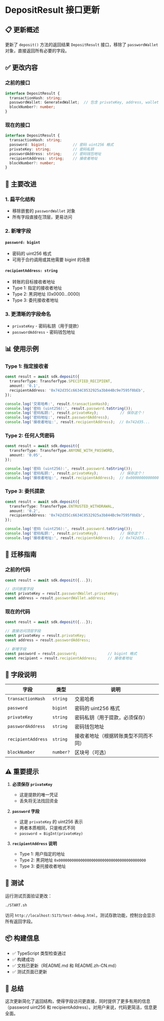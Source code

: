 # DepositResult 接口更新

## 📋 更新概述

更新了 `deposit()` 方法的返回结果 `DepositResult` 接口，移除了 `passwordWallet` 对象，直接返回所有必要的字段。

## ✅ 更改内容

### 之前的接口

```typescript
interface DepositResult {
  transactionHash: string;
  passwordWallet: GeneratedWallet;  // 包含 privateKey, address, wallet
  blockNumber?: number;
}
```

### 现在的接口

```typescript
interface DepositResult {
  transactionHash: string;
  password: bigint;            // 密码 uint256 格式
  privateKey: string;          // 密码私钥
  passwordAddress: string;     // 密码钱包地址
  recipientAddress: string;    // 接收者地址
  blockNumber?: number;
}
```

## 🎯 主要改进

### 1. **扁平化结构**
- 移除嵌套的 `passwordWallet` 对象
- 所有字段直接在顶层，更易访问

### 2. **新增字段**

#### `password: bigint`
- 密码的 uint256 格式
- 可用于合约调用或其他需要 bigint 的场景

#### `recipientAddress: string`
- 转账的目标接收者地址
- Type 1: 指定的接收者地址
- Type 2: 黑洞地址 (0x0000...0000)
- Type 3: 委托接收者地址

### 3. **更清晰的字段命名**
- `privateKey` - 密码私钥（用于提款）
- `passwordAddress` - 密码钱包地址

## 📊 使用示例

### Type 1: 指定接收者

```typescript
const result = await sdk.deposit({
  transferType: TransferType.SPECIFIED_RECIPIENT,
  amount: '0.1',
  recipientAddress: '0x742d35Cc6634C0532925a3b844Bc9e7595f0bEb',
});

console.log('交易哈希:', result.transactionHash);
console.log('密码 (uint256):', result.password.toString());
console.log('密码私钥:', result.privateKey);          // 保存这个！
console.log('密码地址:', result.passwordAddress);
console.log('接收者地址:', result.recipientAddress);  // 0x742d35...
```

### Type 2: 任何人凭密码

```typescript
const result = await sdk.deposit({
  transferType: TransferType.ANYONE_WITH_PASSWORD,
  amount: '0.05',
});

console.log('密码 (uint256):', result.password.toString());
console.log('密码私钥:', result.privateKey);          // 保存这个！
console.log('接收者地址:', result.recipientAddress);  // 0x0000000000000000000000000000000000000000
```

### Type 3: 委托提款

```typescript
const result = await sdk.deposit({
  transferType: TransferType.ENTRUSTED_WITHDRAWAL,
  amount: '0.2',
  recipientAddress: '0x742d35Cc6634C0532925a3b844Bc9e7595f0bEb',
});

console.log('密码 (uint256):', result.password.toString());
console.log('密码私钥:', result.privateKey);          // 保存这个！
console.log('接收者地址:', result.recipientAddress);  // 0x742d35...
```

## 🔄 迁移指南

### 之前的代码

```typescript
const result = await sdk.deposit({...});

// 访问嵌套字段
const privateKey = result.passwordWallet.privateKey;
const address = result.passwordWallet.address;
```

### 现在的代码

```typescript
const result = await sdk.deposit({...});

// 直接访问顶层字段
const privateKey = result.privateKey;
const address = result.passwordAddress;

// 新增字段
const password = result.password;              // bigint 格式
const recipient = result.recipientAddress;     // 接收者地址
```

## 📝 字段说明

| 字段 | 类型 | 说明 |
|------|------|------|
| `transactionHash` | `string` | 交易哈希 |
| `password` | `bigint` | 密码的 uint256 格式 |
| `privateKey` | `string` | 密码私钥（用于提款，必须保存） |
| `passwordAddress` | `string` | 密码钱包地址 |
| `recipientAddress` | `string` | 接收者地址（根据转账类型不同而不同） |
| `blockNumber` | `number?` | 区块号（可选） |

## ⚠️ 重要提示

1. **必须保存 `privateKey`**
   - 这是提款的唯一凭证
   - 丢失将无法找回资金

2. **`password` 字段**
   - 这是 `privateKey` 的 uint256 表示
   - 两者本质相同，只是格式不同
   - `password = BigInt(privateKey)`

3. **`recipientAddress` 说明**
   - Type 1: 用户指定的地址
   - Type 2: 黑洞地址 `0x0000000000000000000000000000000000000000`
   - Type 3: 委托接收者地址

## 🧪 测试

运行测试页面验证更改：

```bash
./START.sh
```

访问 `http://localhost:5173/test-debug.html`，测试存款功能，控制台会显示所有返回字段。

## 📦 构建信息

- ✅ TypeScript 类型检查通过
- ✅ 构建成功
- ✅ 文档已更新（README.md 和 README.zh-CN.md）
- ✅ 测试页面已更新

## 🎉 总结

这次更新简化了返回结构，使得字段访问更直接，同时提供了更多有用的信息（password uint256 和 recipientAddress）。对用户来说，代码更简洁，信息更全面。
